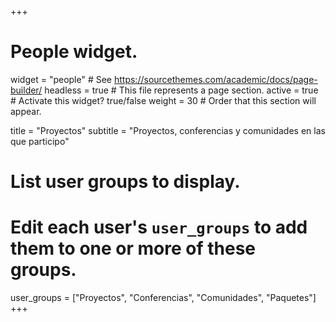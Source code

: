 +++
# People widget.
widget = "people"  # See https://sourcethemes.com/academic/docs/page-builder/
headless = true  # This file represents a page section.
active = true  # Activate this widget? true/false
weight = 30  # Order that this section will appear.

title = "Proyectos"
subtitle = "Proyectos, conferencias y comunidades en las que participo"

# List user groups to display.
#   Edit each user's `user_groups` to add them to one or more of these groups.
user_groups = ["Proyectos",
               "Conferencias",
               "Comunidades",
               "Paquetes"]
+++
